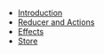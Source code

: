
* [Introduction](/)
* [Reducer and Actions](reducer_actions.md)
* [Effects](effects.md)
* [Store](store.md)
